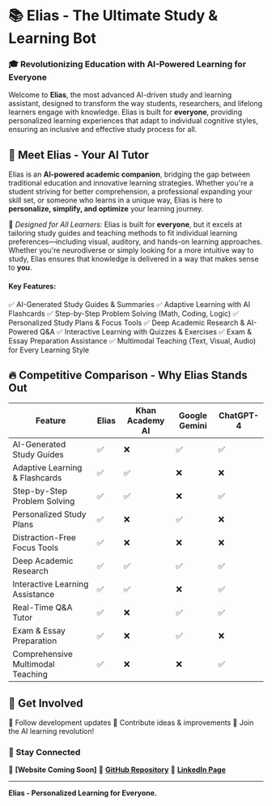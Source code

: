 # 📚 Elias - The Ultimate Study & Learning Bot

### 🎓 Revolutionizing Education with AI-Powered Learning for Everyone

Welcome to **Elias**, the most advanced AI-driven study and learning assistant, designed to transform the way students, researchers, and lifelong learners engage with knowledge. Elias is built for **everyone**, providing personalized learning experiences that adapt to individual cognitive styles, ensuring an inclusive and effective study process for all.

## 🌟 Meet Elias - Your AI Tutor
Elias is an **AI-powered academic companion**, bridging the gap between traditional education and innovative learning strategies. Whether you're a student striving for better comprehension, a professional expanding your skill set, or someone who learns in a unique way, Elias is here to **personalize, simplify, and optimize** your learning journey.

🔹 *Designed for All Learners:* Elias is built for **everyone**, but it excels at tailoring study guides and teaching methods to fit individual learning preferences—including visual, auditory, and hands-on learning approaches. Whether you're neurodiverse or simply looking for a more intuitive way to study, Elias ensures that knowledge is delivered in a way that makes sense to **you**.

#### **Key Features:**
✅ AI-Generated Study Guides & Summaries
✅ Adaptive Learning with AI Flashcards
✅ Step-by-Step Problem Solving (Math, Coding, Logic)
✅ Personalized Study Plans & Focus Tools
✅ Deep Academic Research & AI-Powered Q&A
✅ Interactive Learning with Quizzes & Exercises
✅ Exam & Essay Preparation Assistance
✅ Multimodal Teaching (Text, Visual, Audio) for Every Learning Style

## 🔥 Competitive Comparison - Why Elias Stands Out
| **Feature** | **Elias** | **Khan Academy AI** | **Google Gemini** | **ChatGPT-4** |
|------------|-----------|----------------|--------------|--------------|
| AI-Generated Study Guides | ✅ | ❌ | ✅ | ✅ |
| Adaptive Learning & Flashcards | ✅ | ✅ | ❌ | ❌ |
| Step-by-Step Problem Solving | ✅ | ✅ | ❌ | ✅ |
| Personalized Study Plans | ✅ | ❌ | ✅ | ❌ |
| Distraction-Free Focus Tools | ✅ | ❌ | ❌ | ❌ |
| Deep Academic Research | ✅ | ✅ | ✅ | ✅ |
| Interactive Learning Assistance | ✅ | ✅ | ❌ | ✅ |
| Real-Time Q&A Tutor | ✅ | ❌ | ✅ | ✅ |
| Exam & Essay Preparation | ✅ | ❌ | ✅ | ❌ |
| Comprehensive Multimodal Teaching | ✅ | ❌ | ❌ | ✅ |

## 📢 Get Involved
🔹 Follow development updates
🔹 Contribute ideas & improvements
🔹 Join the AI learning revolution!

### 🚀 Stay Connected
🔗 **[Website Coming Soon]**
🔗 **[GitHub Repository](https://github.com/Jsammy1890923/elias-ai-learning-bot)**
🔗 **[LinkedIn Page](https://www.linkedin.com/in/john-phillips-63b60b342)**

---
**Elias - Personalized Learning for Everyone.**
